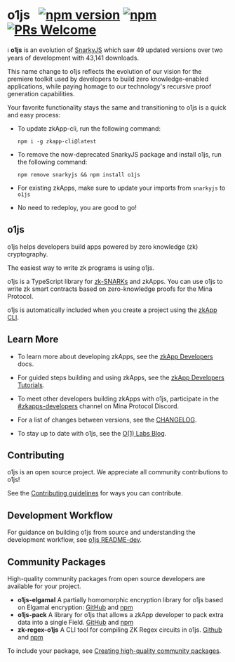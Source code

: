# o1js &nbsp; [![npm version](https://img.shields.io/npm/v/o1js.svg?style=flat)](https://www.npmjs.com/package/o1js) [![npm](https://img.shields.io/npm/dm/o1js)](https://www.npmjs.com/package/o1js) [![PRs Welcome](https://img.shields.io/badge/PRs-welcome-brightgreen.svg)](https://github.com/o1-labs/o1js/blob/main/CONTRIBUTING.md)

ℹ️ **o1js** is an evolution of [SnarkyJS](https://www.npmjs.com/package/snarkyjs) which saw
49 updated versions over two years of development with 43,141 downloads.

This name change to o1js reflects the evolution of our vision for the premiere toolkit used by developers to build zero knowledge-enabled applications, while paying homage to our technology's recursive proof generation capabilities.

Your favorite functionality stays the same and transitioning to o1js is a quick and easy process:

- To update zkApp-cli, run the following command:

  `npm i -g zkapp-cli@latest`

- To remove the now-deprecated SnarkyJS package and install o1js, run the following command:

  `npm remove snarkyjs && npm install o1js`

- For existing zkApps, make sure to update your imports from `snarkyjs` to `o1js`
- No need to redeploy, you are good to go!

## o1js

o1js helps developers build apps powered by zero knowledge (zk) cryptography.

The easiest way to write zk programs is using o1js.

o1js is a TypeScript library for [zk-SNARKs](https://minaprotocol.com/blog/what-are-zk-snarks) and zkApps. You can use o1js to write zk smart contracts based on zero-knowledge proofs for the Mina Protocol.

o1js is automatically included when you create a project using the [zkApp CLI](https://www.npmjs.com/package/zkapp-cli).

## Learn More

- To learn more about developing zkApps, see the [zkApp Developers](https://docs.minaprotocol.com/zkapps) docs.

- For guided steps building and using zkApps, see the [zkApp Developers Tutorials](https://docs.minaprotocol.com/zkapps/tutorials/hello-world).

- To meet other developers building zkApps with o1js, participate in the [#zkapps-developers](https://discord.com/channels/484437221055922177/915745847692636181) channel on Mina Protocol Discord.

- For a list of changes between versions, see the [CHANGELOG](https://github.com/o1-labs/o1js/blob/main/CHANGELOG.md).

- To stay up to date with o1js, see the [O(1) Labs Blog](https://www.o1labs.org/blog?topics=o1js).

## Contributing

o1js is an open source project. We appreciate all community contributions to o1js!

See the [Contributing guidelines](https://github.com/o1-labs/o1js/blob/main/CONTRIBUTING.md) for ways you can contribute.

## Development Workflow

For guidance on building o1js from source and understanding the development workflow, see [o1js README-dev](https://github.com/o1-labs/o1js/blob/main/README-dev.md).

## Community Packages

High-quality community packages from open source developers are available for your project.

- **o1js-elgamal** A partially homomorphic encryption library for o1js based on Elgamal encryption: [GitHub](https://github.com/Trivo25/o1js-elgamal) and [npm](https://www.npmjs.com/package/o1js-elgamal)
- **o1js-pack** A library for o1js that allows a zkApp developer to pack extra data into a single Field. [GitHub](https://github.com/45930/o1js-pack) and [npm](https://www.npmjs.com/package/o1js-pack)
- **zk-regex-o1js** A CLI tool for compiling ZK Regex circuits in o1js. [Github](https://github.com/Shigoto-dev19/zk-regex-o1js) and [npm](https://www.npmjs.com/package/zk-regex-o1js)

To include your package, see [Creating high-quality community packages](https://github.com/o1-labs/o1js/blob/main/CONTRIBUTING.md#creating-high-quality-community-packages).

